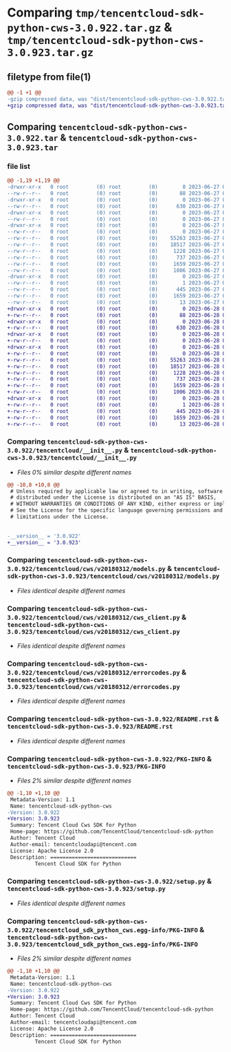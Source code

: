 # Comparing `tmp/tencentcloud-sdk-python-cws-3.0.922.tar.gz` & `tmp/tencentcloud-sdk-python-cws-3.0.923.tar.gz`

## filetype from file(1)

```diff
@@ -1 +1 @@
-gzip compressed data, was "dist/tencentcloud-sdk-python-cws-3.0.922.tar", last modified: Tue Jun 27 00:22:13 2023, max compression
+gzip compressed data, was "dist/tencentcloud-sdk-python-cws-3.0.923.tar", last modified: Wed Jun 28 00:24:25 2023, max compression
```

## Comparing `tencentcloud-sdk-python-cws-3.0.922.tar` & `tencentcloud-sdk-python-cws-3.0.923.tar`

### file list

```diff
@@ -1,19 +1,19 @@
-drwxr-xr-x   0 root         (0) root         (0)        0 2023-06-27 00:22:13.000000 tencentcloud-sdk-python-cws-3.0.922/
--rw-r--r--   0 root         (0) root         (0)       88 2023-06-27 00:22:13.000000 tencentcloud-sdk-python-cws-3.0.922/setup.cfg
-drwxr-xr-x   0 root         (0) root         (0)        0 2023-06-27 00:22:13.000000 tencentcloud-sdk-python-cws-3.0.922/tencentcloud/
--rw-r--r--   0 root         (0) root         (0)      630 2023-06-27 00:22:13.000000 tencentcloud-sdk-python-cws-3.0.922/tencentcloud/__init__.py
-drwxr-xr-x   0 root         (0) root         (0)        0 2023-06-27 00:22:13.000000 tencentcloud-sdk-python-cws-3.0.922/tencentcloud/cws/
--rw-r--r--   0 root         (0) root         (0)        0 2023-06-27 00:22:13.000000 tencentcloud-sdk-python-cws-3.0.922/tencentcloud/cws/__init__.py
-drwxr-xr-x   0 root         (0) root         (0)        0 2023-06-27 00:22:13.000000 tencentcloud-sdk-python-cws-3.0.922/tencentcloud/cws/v20180312/
--rw-r--r--   0 root         (0) root         (0)        0 2023-06-27 00:22:13.000000 tencentcloud-sdk-python-cws-3.0.922/tencentcloud/cws/v20180312/__init__.py
--rw-r--r--   0 root         (0) root         (0)    55263 2023-06-27 00:22:13.000000 tencentcloud-sdk-python-cws-3.0.922/tencentcloud/cws/v20180312/models.py
--rw-r--r--   0 root         (0) root         (0)    18517 2023-06-27 00:22:13.000000 tencentcloud-sdk-python-cws-3.0.922/tencentcloud/cws/v20180312/cws_client.py
--rw-r--r--   0 root         (0) root         (0)     1228 2023-06-27 00:22:13.000000 tencentcloud-sdk-python-cws-3.0.922/tencentcloud/cws/v20180312/errorcodes.py
--rw-r--r--   0 root         (0) root         (0)      737 2023-06-27 00:22:13.000000 tencentcloud-sdk-python-cws-3.0.922/README.rst
--rw-r--r--   0 root         (0) root         (0)     1659 2023-06-27 00:22:13.000000 tencentcloud-sdk-python-cws-3.0.922/PKG-INFO
--rw-r--r--   0 root         (0) root         (0)     1006 2023-06-27 00:22:13.000000 tencentcloud-sdk-python-cws-3.0.922/setup.py
-drwxr-xr-x   0 root         (0) root         (0)        0 2023-06-27 00:22:13.000000 tencentcloud-sdk-python-cws-3.0.922/tencentcloud_sdk_python_cws.egg-info/
--rw-r--r--   0 root         (0) root         (0)        1 2023-06-27 00:22:13.000000 tencentcloud-sdk-python-cws-3.0.922/tencentcloud_sdk_python_cws.egg-info/dependency_links.txt
--rw-r--r--   0 root         (0) root         (0)      445 2023-06-27 00:22:13.000000 tencentcloud-sdk-python-cws-3.0.922/tencentcloud_sdk_python_cws.egg-info/SOURCES.txt
--rw-r--r--   0 root         (0) root         (0)     1659 2023-06-27 00:22:13.000000 tencentcloud-sdk-python-cws-3.0.922/tencentcloud_sdk_python_cws.egg-info/PKG-INFO
--rw-r--r--   0 root         (0) root         (0)       13 2023-06-27 00:22:13.000000 tencentcloud-sdk-python-cws-3.0.922/tencentcloud_sdk_python_cws.egg-info/top_level.txt
+drwxr-xr-x   0 root         (0) root         (0)        0 2023-06-28 00:24:25.000000 tencentcloud-sdk-python-cws-3.0.923/
+-rw-r--r--   0 root         (0) root         (0)       88 2023-06-28 00:24:25.000000 tencentcloud-sdk-python-cws-3.0.923/setup.cfg
+drwxr-xr-x   0 root         (0) root         (0)        0 2023-06-28 00:24:25.000000 tencentcloud-sdk-python-cws-3.0.923/tencentcloud/
+-rw-r--r--   0 root         (0) root         (0)      630 2023-06-28 00:24:25.000000 tencentcloud-sdk-python-cws-3.0.923/tencentcloud/__init__.py
+drwxr-xr-x   0 root         (0) root         (0)        0 2023-06-28 00:24:25.000000 tencentcloud-sdk-python-cws-3.0.923/tencentcloud/cws/
+-rw-r--r--   0 root         (0) root         (0)        0 2023-06-28 00:24:25.000000 tencentcloud-sdk-python-cws-3.0.923/tencentcloud/cws/__init__.py
+drwxr-xr-x   0 root         (0) root         (0)        0 2023-06-28 00:24:25.000000 tencentcloud-sdk-python-cws-3.0.923/tencentcloud/cws/v20180312/
+-rw-r--r--   0 root         (0) root         (0)        0 2023-06-28 00:24:25.000000 tencentcloud-sdk-python-cws-3.0.923/tencentcloud/cws/v20180312/__init__.py
+-rw-r--r--   0 root         (0) root         (0)    55263 2023-06-28 00:24:25.000000 tencentcloud-sdk-python-cws-3.0.923/tencentcloud/cws/v20180312/models.py
+-rw-r--r--   0 root         (0) root         (0)    18517 2023-06-28 00:24:25.000000 tencentcloud-sdk-python-cws-3.0.923/tencentcloud/cws/v20180312/cws_client.py
+-rw-r--r--   0 root         (0) root         (0)     1228 2023-06-28 00:24:25.000000 tencentcloud-sdk-python-cws-3.0.923/tencentcloud/cws/v20180312/errorcodes.py
+-rw-r--r--   0 root         (0) root         (0)      737 2023-06-28 00:24:25.000000 tencentcloud-sdk-python-cws-3.0.923/README.rst
+-rw-r--r--   0 root         (0) root         (0)     1659 2023-06-28 00:24:25.000000 tencentcloud-sdk-python-cws-3.0.923/PKG-INFO
+-rw-r--r--   0 root         (0) root         (0)     1006 2023-06-28 00:24:25.000000 tencentcloud-sdk-python-cws-3.0.923/setup.py
+drwxr-xr-x   0 root         (0) root         (0)        0 2023-06-28 00:24:25.000000 tencentcloud-sdk-python-cws-3.0.923/tencentcloud_sdk_python_cws.egg-info/
+-rw-r--r--   0 root         (0) root         (0)        1 2023-06-28 00:24:25.000000 tencentcloud-sdk-python-cws-3.0.923/tencentcloud_sdk_python_cws.egg-info/dependency_links.txt
+-rw-r--r--   0 root         (0) root         (0)      445 2023-06-28 00:24:25.000000 tencentcloud-sdk-python-cws-3.0.923/tencentcloud_sdk_python_cws.egg-info/SOURCES.txt
+-rw-r--r--   0 root         (0) root         (0)     1659 2023-06-28 00:24:25.000000 tencentcloud-sdk-python-cws-3.0.923/tencentcloud_sdk_python_cws.egg-info/PKG-INFO
+-rw-r--r--   0 root         (0) root         (0)       13 2023-06-28 00:24:25.000000 tencentcloud-sdk-python-cws-3.0.923/tencentcloud_sdk_python_cws.egg-info/top_level.txt
```

### Comparing `tencentcloud-sdk-python-cws-3.0.922/tencentcloud/__init__.py` & `tencentcloud-sdk-python-cws-3.0.923/tencentcloud/__init__.py`

 * *Files 0% similar despite different names*

```diff
@@ -10,8 +10,8 @@
 # Unless required by applicable law or agreed to in writing, software
 # distributed under the License is distributed on an "AS IS" BASIS,
 # WITHOUT WARRANTIES OR CONDITIONS OF ANY KIND, either express or implied.
 # See the License for the specific language governing permissions and
 # limitations under the License.
 
 
-__version__ = '3.0.922'
+__version__ = '3.0.923'
```

### Comparing `tencentcloud-sdk-python-cws-3.0.922/tencentcloud/cws/v20180312/models.py` & `tencentcloud-sdk-python-cws-3.0.923/tencentcloud/cws/v20180312/models.py`

 * *Files identical despite different names*

### Comparing `tencentcloud-sdk-python-cws-3.0.922/tencentcloud/cws/v20180312/cws_client.py` & `tencentcloud-sdk-python-cws-3.0.923/tencentcloud/cws/v20180312/cws_client.py`

 * *Files identical despite different names*

### Comparing `tencentcloud-sdk-python-cws-3.0.922/tencentcloud/cws/v20180312/errorcodes.py` & `tencentcloud-sdk-python-cws-3.0.923/tencentcloud/cws/v20180312/errorcodes.py`

 * *Files identical despite different names*

### Comparing `tencentcloud-sdk-python-cws-3.0.922/README.rst` & `tencentcloud-sdk-python-cws-3.0.923/README.rst`

 * *Files identical despite different names*

### Comparing `tencentcloud-sdk-python-cws-3.0.922/PKG-INFO` & `tencentcloud-sdk-python-cws-3.0.923/PKG-INFO`

 * *Files 2% similar despite different names*

```diff
@@ -1,10 +1,10 @@
 Metadata-Version: 1.1
 Name: tencentcloud-sdk-python-cws
-Version: 3.0.922
+Version: 3.0.923
 Summary: Tencent Cloud Cws SDK for Python
 Home-page: https://github.com/TencentCloud/tencentcloud-sdk-python
 Author: Tencent Cloud
 Author-email: tencentcloudapi@tencent.com
 License: Apache License 2.0
 Description: ============================
         Tencent Cloud SDK for Python
```

### Comparing `tencentcloud-sdk-python-cws-3.0.922/setup.py` & `tencentcloud-sdk-python-cws-3.0.923/setup.py`

 * *Files identical despite different names*

### Comparing `tencentcloud-sdk-python-cws-3.0.922/tencentcloud_sdk_python_cws.egg-info/PKG-INFO` & `tencentcloud-sdk-python-cws-3.0.923/tencentcloud_sdk_python_cws.egg-info/PKG-INFO`

 * *Files 2% similar despite different names*

```diff
@@ -1,10 +1,10 @@
 Metadata-Version: 1.1
 Name: tencentcloud-sdk-python-cws
-Version: 3.0.922
+Version: 3.0.923
 Summary: Tencent Cloud Cws SDK for Python
 Home-page: https://github.com/TencentCloud/tencentcloud-sdk-python
 Author: Tencent Cloud
 Author-email: tencentcloudapi@tencent.com
 License: Apache License 2.0
 Description: ============================
         Tencent Cloud SDK for Python
```

